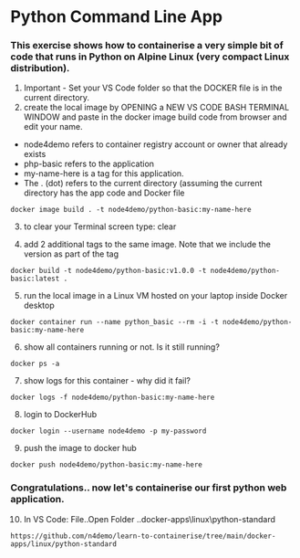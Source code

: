 # Python Command Line App
### This exercise shows how to containerise a very simple bit of code that runs in Python on Alpine Linux (very compact Linux distribution). 

1. Important - Set your VS Code folder so that the DOCKER file is in the current directory.
2. create the local image by OPENING a NEW VS CODE BASH TERMINAL WINDOW and paste in the docker image build code from browser and edit your name. 

- node4demo refers to container registry account or owner that already exists
- php-basic refers to the application 
- my-name-here is a tag for this application. 
- The . (dot) refers to the current directory (assuming the current directory has the app code and Docker file

```
docker image build . -t node4demo/python-basic:my-name-here
```

3. to clear your Terminal screen type:  clear 

4. add 2 additional tags to the same image. Note that we include the version as part of the tag

```
docker build -t node4demo/python-basic:v1.0.0 -t node4demo/python-basic:latest .
```

5. run the local image in a Linux VM hosted on your laptop inside Docker desktop

```
docker container run --name python_basic --rm -i -t node4demo/python-basic:my-name-here
```

6. show all containers running or not. Is it still running?

```
docker ps -a
```

7. show logs for this container - why did it fail?

```
docker logs -f node4demo/python-basic:my-name-here
```

8. login to DockerHub

```
docker login --username node4demo -p my-password
```

9. push the image to docker hub

```
docker push node4demo/python-basic:my-name-here
```

### Congratulations.. now let's containerise our first python web application.

10. In VS Code: File..Open Folder ..docker-apps\linux\python-standard

```
https://github.com/n4demo/learn-to-containerise/tree/main/docker-apps/linux/python-standard
```


